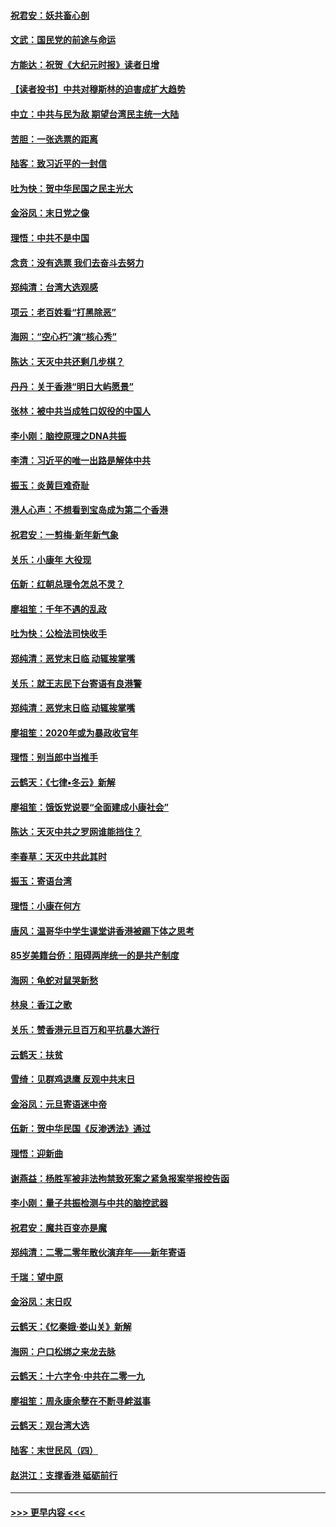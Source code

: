 #### [祝君安：妖共畜心剖](../pages/nsc993/n11794273.md?t=01160931) 
#### [文武：国民党的前途与命运](../pages/nsc993/n11794198.md?t=01160931) 
#### [方能达：祝贺《大纪元时报》读者日增](../pages/nsc993/n11793807.md?t=01160931) 
#### [【读者投书】中共对穆斯林的迫害成扩大趋势](../pages/nsc993/n11791371.md?t=01160931) 
#### [中立：中共与民为敌 期望台湾民主统一大陆](../pages/nsc993/n11790392.md?t=01160931) 
#### [苦胆：一张选票的距离](../pages/nsc993/n11788914.md?t=01160931) 
#### [陆客：致习近平的一封信](../pages/nsc993/n11788867.md?t=01160931) 
#### [吐为快：贺中华民国之民主光大](../pages/nsc993/n11788618.md?t=01160931) 
#### [金浴凤：末日党之像](../pages/nsc993/n11787475.md?t=01160931) 
#### [理悟：中共不是中国](../pages/nsc993/n11787463.md?t=01160931) 
#### [念贲：没有选票  我们去奋斗去努力](../pages/nsc993/n11787398.md?t=01160931) 
#### [郑纯清：台湾大选观感](../pages/nsc993/n11786210.md?t=01160931) 
#### [项云：老百姓看“打黑除恶”](../pages/nsc993/n11785398.md?t=01160931) 
#### [海网：“空心朽”演“核心秀”](../pages/nsc993/n11783874.md?t=01160931) 
#### [陈达：天灭中共还剩几步棋？](../pages/nsc993/n11783719.md?t=01160931) 
#### [丹丹：关于香港“明日大屿愿景”](../pages/nsc993/n11783273.md?t=01160931) 
#### [张林：被中共当成牲口奴役的中国人](../pages/nsc993/n11782397.md?t=01160931) 
#### [李小刚：脑控原理之DNA共振](../pages/nsc993/n11780962.md?t=01160931) 
#### [李清：习近平的唯一出路是解体中共](../pages/nsc993/n11780866.md?t=01160931) 
#### [振玉：炎黄巨难奇耻](../pages/nsc993/n11779632.md?t=01160931) 
#### [港人心声：不想看到宝岛成为第二个香港](../pages/nsc993/n11778817.md?t=01160931) 
#### [祝君安：一剪梅‧新年新气象](../pages/nsc993/n11776340.md?t=01160931) 
#### [关乐：小康年 大役现](../pages/nsc993/n11774213.md?t=01160931) 
#### [伍新：红朝总理令怎总不灵？](../pages/nsc993/n11770813.md?t=01160931) 
#### [廖祖笙：千年不遇的乱政](../pages/nsc993/n11770373.md?t=01160931) 
#### [吐为快：公检法司快收手](../pages/nsc993/n11770359.md?t=01160931) 
#### [郑纯清：恶党末日临 动辄挨掌嘴](../pages/nsc993/n11769912.md?t=01160931) 
#### [关乐：就王志民下台寄语有良港警](../pages/nsc993/n11769903.md?t=01160931) 
#### [郑纯清：恶党末日临 动辄挨掌嘴](../pages/nsc993/n11769356.md?t=01160931) 
#### [廖祖笙：2020年或为暴政收官年](../pages/nsc993/n11768216.md?t=01160931) 
#### [理悟：别当郎中当推手](../pages/nsc993/n11768243.md?t=01160931) 
#### [云鹤天：《七律▪冬云》新解](../pages/nsc993/n11768204.md?t=01160931) 
#### [廖祖笙：饿饭党说要“全面建成小康社会”](../pages/nsc993/n11767482.md?t=01160931) 
#### [陈达：天灭中共之罗网谁能挡住？](../pages/nsc993/n11767465.md?t=01160931) 
#### [李春草：天灭中共此其时](../pages/nsc993/n11767452.md?t=01160931) 
#### [振玉：寄语台湾](../pages/nsc993/n11767432.md?t=01160931) 
#### [理悟：小康在何方](../pages/nsc993/n11767394.md?t=01160931) 
#### [唐风：温哥华中学生课堂讲香港被踢下体之思考](../pages/nsc993/n11766848.md?t=01160931) 
#### [85岁美籍台侨：阻碍两岸统一的是共产制度](../pages/nsc993/n11765043.md?t=01160931) 
#### [海网：龟蛇对鼠哭新愁](../pages/nsc993/n11764895.md?t=01160931) 
#### [林泉：香江之歌](../pages/nsc993/n11764415.md?t=01160931) 
#### [关乐：赞香港元旦百万和平抗暴大游行](../pages/nsc993/n11764382.md?t=01160931) 
#### [云鹤天：扶贫](../pages/nsc993/n11764245.md?t=01160931) 
#### [雪绮：见群鸡退鹰  反观中共末日](../pages/nsc993/n11762112.md?t=01160931) 
#### [金浴凤：元旦寄语迷中帝](../pages/nsc993/n11761788.md?t=01160931) 
#### [伍新：贺中华民国《反渗透法》通过](../pages/nsc993/n11761994.md?t=01160931) 
#### [理悟：迎新曲](../pages/nsc993/n11761152.md?t=01160931) 
#### [谢燕益：杨胜军被非法拘禁致死案之紧急报案举报控告函](../pages/nsc993/n11756134.md?t=01160931) 
#### [李小刚：量子共振检测与中共的脑控武器](../pages/nsc993/n11754518.md?t=01160931) 
#### [祝君安：魔共百变亦是魔](../pages/nsc993/n11754469.md?t=01160931) 
#### [郑纯清：二零二零年散伙演弃年——新年寄语](../pages/nsc993/n11754195.md?t=01160931) 
#### [千瑞：望中原](../pages/nsc993/n11754159.md?t=01160931) 
#### [金浴凤：末日叹](../pages/nsc993/n11752359.md?t=01160931) 
#### [云鹤天：《忆秦娥‧娄山关》新解](../pages/nsc993/n11752348.md?t=01160931) 
#### [海网：户口松绑之来龙去脉](../pages/nsc993/n11752328.md?t=01160931) 
#### [云鹤天：十六字令‧中共在二零一九](../pages/nsc993/n11752305.md?t=01160931) 
#### [廖祖笙：周永康余孽在不断寻衅滋事](../pages/nsc993/n11751013.md?t=01160931) 
#### [云鹤天：观台湾大选](../pages/nsc993/n11751007.md?t=01160931) 
#### [陆客：末世民风（四）](../pages/nsc993/n11749203.md?t=01160931) 
#### [赵洪江：支撑香港 砥砺前行](../pages/nsc993/n11748482.md?t=01160931) 

----
#### [ >>> 更早内容 <<< ](../indexes/nsc993-earlier.md)
